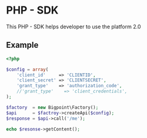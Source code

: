 PHP - SDK
=========

This PHP - SDK helps developer to use the platform 2.0

Example
-------

```php
<?php

$config = array(
    'client_id'     => 'CLIENTID',
    'client_secret' => 'CLIENTSECRET',
    'grant_type'    => 'authorization_code',
    //'grant_type'    => 'client_credentials',
);

$factory  = new Bigpoint\Factory();
$api      = $factroy->createApi($config);
$response = $api->call('/me');

echo $resonse->getContent();
```